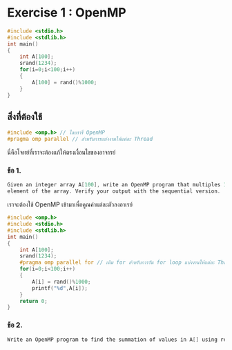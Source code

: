 # Exercise 1 : OpenMP

```C
#include <stdio.h>
#include <stdlib.h>
int main()
{
    int A[100];
    srand(1234);
    for(i=0;i<100;i++)
    {
        A[100] = rand()%1000;
    }
}
```
## สิ่งที่ต้องใช้ 
```C
#include <omp.h> // ไลบรารี่ OpenMP
#pragma omp parallel // สำหรับการแบ่งงานให้แต่ละ Thread
```

นี่คือโจทย์ที่เราจะต้องแก้ให้ตรงเงื่อนไขของอาจารย์

### ข้อ 1.
```c
Given an integer array A[100], write an OpenMP program that multiples 10 to each 
element of the array. Verify your output with the sequential version.
```
เราจะต้องใช้ OpenMP เข้ามาเพื่อคูณค่าแต่ละตัวลงอาเรย์

```c
#include <omp.h>
#include <stdio.h>
#include <stdlib.h>
int main()
{
    int A[100];
    srand(1234);
    #pragma omp parallel for // เติม for สำหรับการรัน for loop แบ่งงานให้แต่ละ Thread
    for(i=0;i<100;i++)
    {
        A[i] = rand()%1000;
        printf("%d",A[i]);
    }
    return 0;
}
```

### ข้อ 2.

```c
Write an OpenMP program to find the summation of values in A[] using reduction clause (+operator). Verify your output with the sequential version.
```
